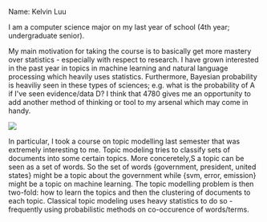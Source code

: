 Name: Kelvin Luu

I am a computer science major on my last year of school (4th year; undergraduate senior). 

My main motivation for taking the course is to basically get more mastery over statistics - especially with 
respect to research. I have grown interested in the past year in topics in machine learning and natural language
processing which heavily uses statistics. Furthermore, Bayesian probability is heaviliy seen in these types of 
sciences; e.g. what is the probability of A if I've seen evidence/data D? I think that 4780 gives me an opportunity
to add another method of thinking or tool to my arsenal which may come in handy.

![](https://dhs.stanford.edu/wp-content/uploads/2012/08/topic_clouds_d3.png?raw=true)

In particular, I took a course on topic modelling last semester that was extremely interesting to me. Topic modeling tries to classify sets of documents into some certain topics. More conceretely,S
a topic can be seen as a set of words. So the set of words {government, president, united states}
might be a topic about the government while {svm, error, emission} might be a topic on machine learning.
The topic modelling problem is then two-fold: how to learn the topics and then the clustering of documents
to each topic. Classical topic modeling uses heavy statistics to do so - frequently using probabilistic methods on
co-occurence of words/terms.

